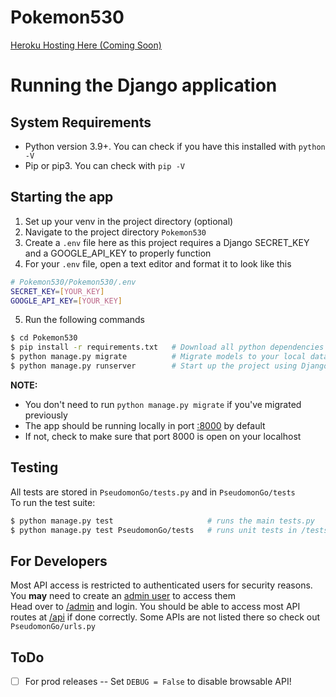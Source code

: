 # Pokemon530
[Heroku Hosting Here (Coming Soon)](#)
# Running the Django application
## System Requirements
* Python version 3.9+. You can check if you have this installed with `python -V`
* Pip or pip3. You can check with `pip -V`
## Starting the app
1. Set up your venv in the project directory (optional)
2. Navigate to the project directory `Pokemon530`
3. Create a `.env` file here as this project requires a Django SECRET_KEY and a GOOGLE_API_KEY to properly function
4. For your `.env` file, open a text editor and format it to look like this
```bash
# Pokemon530/Pokemon530/.env
SECRET_KEY=[YOUR_KEY]
GOOGLE_API_KEY=[YOUR_KEY]
```
5. Run the following commands
```bash
$ cd Pokemon530
$ pip install -r requirements.txt 	# Download all python dependencies for the project
$ python manage.py migrate          # Migrate models to your local database
$ python manage.py runserver 		# Start up the project using Django
```
**NOTE:**
* You don't need to run `python manage.py migrate` if you've migrated previously
* The app should be running locally in port [:8000](http://127.0.0.1:8000/) by default
* If not, check to make sure that port 8000 is open on your localhost
## Testing
All tests are stored in `PseudomonGo/tests.py` and in `PseudomonGo/tests`
<br />
To run the test suite:
```bash
$ python manage.py test                     # runs the main tests.py
$ python manage.py test PseudomonGo/tests   # runs unit tests in /tests
```
## For Developers
Most API access is restricted to authenticated users for security reasons. You **may** need to create an [admin user](https://docs.djangoproject.com/en/1.8/intro/tutorial02/#creating-an-admin-user) to access them
<br />
Head over to [/admin](http://127.0.0.1:8000/admin/) and login. You should be able to access most API routes at [/api](http://127.0.0.1:8000/api/) if done correctly. Some APIs are not listed there so check out `PseudomonGo/urls.py`
## ToDo
- [ ] For prod releases -- Set `DEBUG = False` to disable browsable API!
